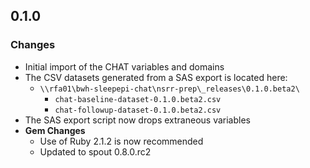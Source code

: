 ## 0.1.0

### Changes
- Initial import of the CHAT variables and domains
- The CSV datasets generated from a SAS export is located here:
  - `\\rfa01\bwh-sleepepi-chat\nsrr-prep\_releases\0.1.0.beta2\`
    - `chat-baseline-dataset-0.1.0.beta2.csv`
    - `chat-followup-dataset-0.1.0.beta2.csv`
- The SAS export script now drops extraneous variables
- **Gem Changes**
  - Use of Ruby 2.1.2 is now recommended
  - Updated to spout 0.8.0.rc2
